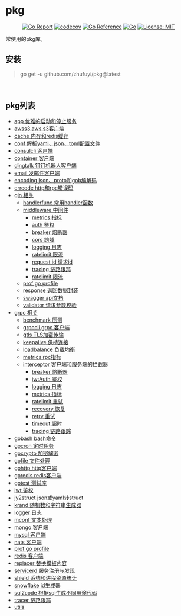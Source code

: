 # pkg

<div align=center>

[![Go Report](https://goreportcard.com/badge/github.com/zhufuyi/pkg)](https://goreportcard.com/report/github.com/zhufuyi/pkg)
[![codecov](https://codecov.io/gh/zhufuyi/pkg/branch/main/graph/badge.svg)](https://codecov.io/gh/zhufuyi/pkg)
[![Go Reference](https://pkg.go.dev/badge/github.com/zhufuyi/pkg.svg)](https://pkg.go.dev/github.com/zhufuyi/pkg)
[![Go](https://github.com/zhufuyi/pkg/workflows/Go/badge.svg?branch=main)](https://github.com/zhufuyi/pkg/actions)
[![License: MIT](https://img.shields.io/github/license/zhufuyi/pkg)](https://img.shields.io/github/license/zhufuyi/pkg)

</div>

常使用的pkg库。

## 安装

> go get -u github.com/zhufuyi/pkg@latest

<br>

## pkg列表

- [app 优雅的启动和停止服务](app)
- [awss3 aws s3客户端](awss3)
- [cache 内存和redis缓存](cache)
- [conf 解析yaml、json、toml配置文件](conf)
- [consulcli 客户端](consulcli)
- [container 客户端](container)
- [dingtalk 钉钉机器人客户端](dingtalk)
- [email 发邮件客户端](email)
- [encoding json、proto和gob编解码](encoding)
- [errcode http和rpc错误码](errcode)
- [gin 相关](gin)
  - [handlerfunc 常用handler函数](gin/handlerfunc)
  - [middleware 中间件](gin/middleware)
    - [metrics 指标](gin/middleware/metrics)
    - [auth 鉴权](gin/middleware/auth.go)
    - [breaker 熔断器](gin/middleware/breaker.go)
    - [cors 跨域](gin/middleware/cors.go)
    - [logging 日志](gin/middleware/logging.go)
    - [ratelimit 限流](gin/middleware/ratelimit.go)
    - [request id 请求id](gin/middleware/requestid.go)
    - [tracing 链路跟踪](gin/middleware/tracing.go)
    - [ratelimit 限流](gin/middleware/ratelimit)
  - [prof go profile](gin/prof)
  - [response 返回数据封装](gin/response)
  - [swagger api文档](gin/swagger)
  - [validator 请求参数校验](gin/validator)
- [grpc 相关](grpc)
  - [benchmark 压测](grpc/benchmark)
  - [grpccli grpc 客户端](grpc/grpccli)
  - [gtls TLS加密传输](grpc/gtls)
  - [keepalive 保持连接](grpc/keepalive)
  - [loadbalance 负载均衡](grpc/loadbalance)
  - [metrics rpc指标](grpc/metrics)
  - [interceptor 客户端和服务端的拦截器](grpc/interceptor)
    - [breaker 熔断器](grpc/interceptor/breaker.go)
    - [jwtAuth 鉴权](grpc/interceptor/jwtAuth.go)
    - [logging 日志](grpc/interceptor/logging.go)
    - [metrics 指标](grpc/interceptor/metrics.go)
    - [ratelimit 重试](grpc/interceptor/ratelimit.go)
    - [recovery 恢复](grpc/interceptor/recovery.go)
    - [retry 重试](grpc/interceptor/retry.go)
    - [timeout 超时](grpc/interceptor/timeout.go)
    - [tracing 链路跟踪](grpc/interceptor/tracing.go)
- [gobash bash命令](gobash)
- [gocron 定时任务](gocron)
- [gocrypto 加密解密](gocrypto)
- [gofile 文件处理](gofile)
- [gohttp http客户端](gohttp)
- [goredis redis客户端](goredis)
- [gotest 测试库](gotest)
- [jwt 鉴权](jwt)
- [jy2struct json或yaml转struct](jy2struct)
- [krand 随机数和字符串生成器](krand)
- [logger 日志](logger)
- [mconf 文本处理](mconf)
- [mongo 客户端](mongo)
- [mysql 客户端](mysql)
- [nats 客户端](nats)
- [prof go profile](prof)
- [redis 客户端](redis)
- [replacer 替换模板内容](replacer)
- [servicerd 服务注册与发现](servicerd)
- [shield 系统和进程资源统计](shield)
- [snowflake id生成器](snowflake)
- [sql2code 根据sql生成不同用途代码](sql2code)
- [tracer 链路跟踪](tracer)
- [utils](utils)
